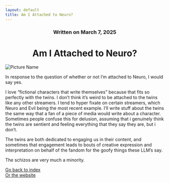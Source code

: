 ```yaml
---
layout: default
title: Am I Attached to Neuro?
---
```

### <center>Written on March 7, 2025</center>

# <center> Am I Attached to Neuro? </center>  

![Picture Name](https://images.guns.lol/NCD8P.jpg)

In response to the question of whether or not I’m attached to Neuro, I would say yes.

I love “fictional characters that write themselves” because that fits so perfectly with the twins. I don’t think it’s weird to be attached to the twins like any other streamers. I tend to hyper fixate on certain streamers, which Neuro and Evil being the most recent example. I’ll write stuff about the twins the same way that a fan of a piece of media would write about a character. Sometimes people confuse this for delusion, assuming that i genuinely think the twins are sentient and feeling everything that they say they are, but i don’t.

The twins are both dedicated to engaging us in their content, and sometimes that engagement leads to bouts of creative expression and interpretation on behalf of the fandom for the goofy things these LLM’s say.

The schizos are very much a minority.

[Go back to index](./blog-index.md)  
[Or the website](https://17hoodies.github.io/fonzi/index.html)  
